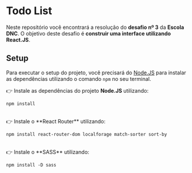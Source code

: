 # Todo List
Neste repositório você encontrará a resolução do **desafio nº 3** da **Escola DNC**. O objetivo deste desafio é **construir uma interface utilizando React.JS**.

## Setup
Para executar o setup do projeto, você precisará do [Node.JS](https://nodejs.org/) para instalar as dependências utilizando o comando `npm` no seu terminal.

👉️ Instale as dependências do projeto **Node.JS** utilizando:

```
npm install
```
<br>
👉️ Instale o **React Router** utilizando:

```
npm install react-router-dom localforage match-sorter sort-by
```
<br>
👉️ Instale o **SASS** utilizando:

```
npm install -D sass
```
<br>